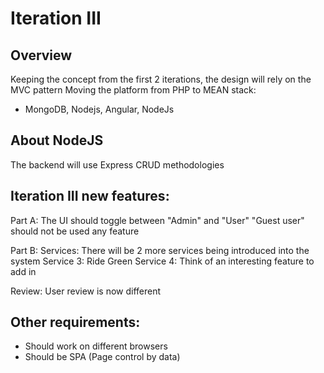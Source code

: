# Iteration III

## Overview

Keeping the concept from the first 2 iterations, the design will rely on the MVC pattern
Moving the platform from PHP to MEAN stack:
- MongoDB, Nodejs, Angular, NodeJs

## About NodeJS

The backend will use Express CRUD methodologies


## Iteration III new features:

Part A:
The UI should toggle between "Admin" and "User"
"Guest user" should not be used any feature

Part B:
Services: There will be 2 more services being introduced into the system
Service 3: Ride Green
Service 4: Think of an interesting feature to add in

Review: User review is now different



## Other requirements:

- Should work on different browsers
- Should be SPA (Page control by data)


